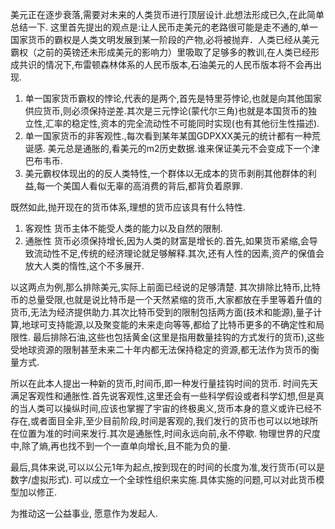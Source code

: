 美元正在逐步衰落,需要对未来的人类货币进行顶层设计.此想法形成已久,在此简单总结一下.
这里首先提出的观点是:让人民币走美元的老路很可能是走不通的,单一国家货币的霸权是人类文明发展到某一阶段的产物,必将被抛弃．人类已经从美元霸权（之前的英镑还未形成美元的影响力）里吸取了足够多的教训,在人类已经形成共识的情况下,布雷顿森林体系的人民币版本,石油美元的人民币版本将不会再出现.
1. 单一国家货币霸权的悖论,代表的是两个,首先是特里芬悖论,也就是向其他国家供应货币,则必须保持逆差.其次是三元悖论(蒙代尔三角)也就是本国货币的独立性,汇率的稳定性,资本的完全流动性不可能同时实现(也有其他衍生性描述).
2. 单一国家货币的非客观性.,每次看到某年某国GDPXXX美元的统计都有一种荒诞感. 美元总是通胀的,看美元的m2历史数据.谁来保证美元不会变成下一个津巴布韦币.
3. 美元霸权体现出的的反人类特性,一个群体以无成本的货币剥削其他群体的利益,每一个美国人看似无辜的高消费的背后,都背负着原罪.

既然如此,抛开现在的货币体系,理想的货币应该具有什么特性.

1. 客观性
   货币主体不能受人类的能力以及自然的限制.
2. 通胀性
   货币必须保持增长,因为人类的财富是增长的.首先,如果货币紧缩,会导致流动性不足,传统的经济理论就足够解释.其次,还有人性的因素,资产的保值会放大人类的惰性,这个不多展开.
   
以这两点为例,那么排除美元,实际上前面已经说的足够清楚.
其次排除比特币,比特币的总量受限,也就是说比特币是一个天然紧缩的货币,大家都放在手里等着升值的货币,无法为经济提供助力.其次比特币受到的限制包括两方面(技术和能源),量子计算,地球可支持能源,以及聚变能的未来走向等等,都给了比特币更多的不确定性和局限性.
最后排除石油,这些也包括黄金(这里是指用数量挂钩的方式发行的货币),这些受地球资源的限制甚至未来二十年内都无法保持稳定的资源,都无法作为货币的衡量方式.

所以在此本人提出一种新的货币,时间币,即一种发行量挂钩时间的货币.
时间先天满足客观性和通胀性.首先说客观性,这里还会有一些科学假设或者科学幻想,但是真的当人类可以操纵时间,应该也掌握了宇宙的终极奥义,货币本身的意义或许已经不存在,或者面目全非,至少目前阶段,时间是客观的,我们发行的货币也可以以地球所在位置为准的时间来发行.其次是通胀性,时间永远向前,永不停歇. 物理世界的尺度中,除了熵,再也找不到一个一直单向增长,且不能为负的量.

最后,具体来说,可以以公元1年为起点,按到现在的时间的长度为准,发行货币(可以是数字/虚拟形式). 可以成立一个全球性组织来实施.具体实施的问题,可以对此货币模型加以修正.

为推动这一公益事业, 愿意作为发起人.


   
   


